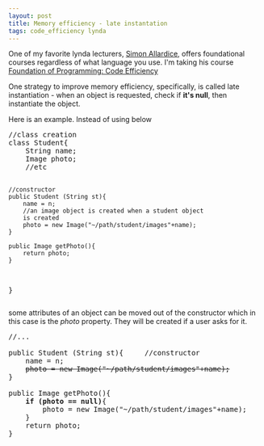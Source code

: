 ```yaml
---
layout: post
title: Memory efficiency - late instantation
tags: code_efficiency lynda
---
```


One of my favorite lynda lecturers, [Simon Allardice](https://www.lynda.com/Simon-Allardice/21-1.html), offers foundational courses regardless of what language you use. I'm taking his course [Foundation of Programming: Code Efficiency](https://www.lynda.com/Developer-Programming-Foundations-tutorials/Foundations-Programming-Code-Efficiency/122461-2.html) 


One strategy to improve memory efficiency, specifically, is called late instantiation - when an object is requested, check if **it's null**, then instantiate the object.

Here is an example. Instead of using below
<p><pre>
//class creation
class Student{   
	String name;
	Image photo;
	//etc

	//constructor
	public Student (String st){     
		name = n;
		//an image object is created when a student object
		is created
		photo = new Image("~/path/student/images"+name);  
	}

	public Image getPhoto(){
		return photo;
	}
}
</pre></p>

some attributes of an object can be moved out of the constructor which in this case is the *photo* property. They will be created if a user asks for it.
<pre>
//...

public Student (String st){     //constructor
	name = n;
	<strike>photo = new Image("~/path/student/images"+name);</strike>
}

public Image getPhoto(){
	<strong>if (photo == null)</strong>{
		photo = new Image("~/path/student/images"+name);
	}
	return photo;
}
</pre>